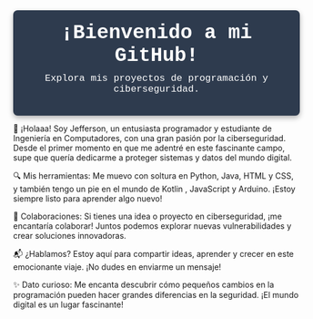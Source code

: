 <div style="background-color: #2e3b4e; color: #ffffff; font-family: 'Courier New', Courier, monospace; padding: 20px; text-align: center; border-radius: 8px; box-shadow: 0 4px 10px rgba(0, 0, 0, 0.3);">
    <h1 style="font-size: 2.5em; margin: 0;">¡Bienvenido a mi GitHub!</h1>
    <p style="font-size: 1.2em; margin-top: 10px;">Explora mis proyectos de programación y ciberseguridad.</p>
</div>


🌟 ¡Holaaa! Soy Jefferson, un entusiasta programador y estudiante de Ingeniería en Computadores, con una gran pasión por la ciberseguridad. Desde el primer momento en que me adentré en este fascinante campo, supe que quería dedicarme a proteger sistemas y datos del mundo digital.

🔍 Mis herramientas: Me muevo con soltura en Python, Java, HTML y CSS, y también tengo un pie en el mundo de Kotlin , JavaScript y Arduino. ¡Estoy siempre listo para aprender algo nuevo!

🤝 Colaboraciones: Si tienes una idea o proyecto en ciberseguridad, ¡me encantaría colaborar! Juntos podemos explorar nuevas vulnerabilidades y crear soluciones innovadoras.

📬 ¿Hablamos? Estoy aquí para compartir ideas, aprender y crecer en este emocionante viaje. ¡No dudes en enviarme un mensaje!

✨ Dato curioso: Me encanta descubrir cómo pequeños cambios en la programación pueden hacer grandes diferencias en la seguridad. ¡El mundo digital es un lugar fascinante!
